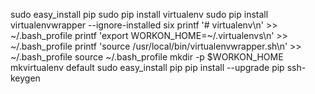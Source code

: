 sudo easy_install pip
sudo pip install virtualenv
sudo pip install virtualenvwrapper --ignore-installed six
printf '# virtualenv\n' >> ~/.bash_profile
printf 'export WORKON_HOME=~/.virtualenvs\n' >> ~/.bash_profile
printf 'source /usr/local/bin/virtualenvwrapper.sh\n' >> ~/.bash_profile
source ~/.bash_profile
mkdir -p $WORKON_HOME
mkvirtualenv default
sudo easy_install pip
pip install --upgrade pip
ssh-keygen

